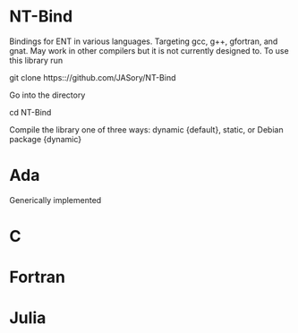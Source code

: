 # NT-Bind
Bindings for ENT in various languages. Targeting gcc, g++, gfortran, and gnat. May work in other compilers but it is not currently designed to. To use this library run 

  git clone https:://github.com/JASory/NT-Bind

Go into the directory

  cd NT-Bind
  
Compile the library one of three ways: dynamic {default}, static, or Debian package {dynamic}

# Ada
   Generically implemented 
# C

# Fortran

# Julia
